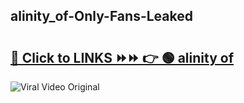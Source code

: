 
 ## alinity_of-Only-Fans-Leaked

# <h2><a href="https://clipsfans.com/alinity_of&ref=git">🔗 Click to LINKS ⏩⏩ 👉 🟢 alinity of </a></h2>

<a href="https://clipsfans.com/alinity_of&ref=git" rel="nofollow" data-target="animated-image.originalLink"><img src="https://i.ibb.co.com/xMMVF88/686577567.gif" alt="Viral Video Original" style="max-width: 100%; display: inline-block;" data-target="animated-image.originalImage"></a>
